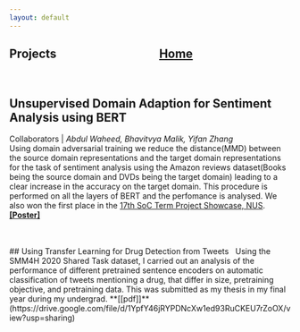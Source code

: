 ```yaml
---
layout: default
---
```


## Projects  &nbsp;   &nbsp;   &nbsp;   &nbsp;   &nbsp;   &nbsp;   &nbsp;   &nbsp;   &nbsp;     &nbsp;   &nbsp;   &nbsp;   &nbsp;   &nbsp;   &nbsp;   &nbsp;   &nbsp;   &nbsp;      [Home](./) <br>
<br>

## Unsupervised Domain Adaption for Sentiment Analysis using BERT  &nbsp;  
Collaborators | *Abdul Waheed, Bhavitvya Malik, Yifan Zhang* <br>
Using domain adversarial training we reduce the distance(MMD) between the source domain representations and the target domain representations for the task of sentiment analysis using the Amazon reviews dataset(Books being the source domain and DVDs being the target domain) leading to a clear increase in the accuracy on the target domain. This procedure is performed on all the layers of BERT and the perfomance is analysed. We also won the first place in the                                                                             [17th SoC Term Project Showcase, NUS](https://www.aclweb.org/anthology/2020.smm4h-1.27/). <a href="laibamehnaz.github.io/Poster-2.png" target="_blank">**[Poster]**</a>


<br>
<br>
## Using Transfer Learning for Drug Detection from Tweets &nbsp;   
Using the SMM4H 2020 Shared Task dataset, I carried out an analysis of the performance of different pretrained sentence encoders on automatic classification of tweets mentioning a drug, that differ in size, pretraining objective, and pretraining data. This was submitted as my thesis in my final year during my undergrad. **[[pdf]]**(https://drive.google.com/file/d/1YpfY46jRYPDNcXw1ed93RuCKEU7rZoOX/view?usp=sharing)


